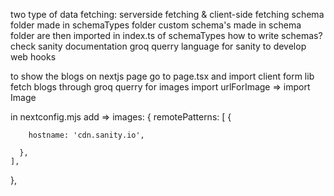 two type of data fetching: serverside fetching & client-side fetching
schema folder made in schemaTypes folder
custom schema's made in schema folder are then imported in index.ts of schemaTypes
how to write schemas? check sanity documentation
groq querry language for sanity to develop web hooks

to show the blogs on nextjs page go to page.tsx and import client form lib
fetch blogs through groq querry
for images import urlForImage
=> import Image

in nextconfig.mjs add =>  images: {
    remotePatterns: [
      {
       
        hostname: 'cdn.sanity.io',
       
      },
    ],
  },
